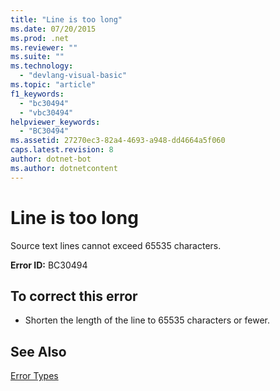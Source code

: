 ```yaml
---
title: "Line is too long"
ms.date: 07/20/2015
ms.prod: .net
ms.reviewer: ""
ms.suite: ""
ms.technology: 
  - "devlang-visual-basic"
ms.topic: "article"
f1_keywords: 
  - "bc30494"
  - "vbc30494"
helpviewer_keywords: 
  - "BC30494"
ms.assetid: 27270ec3-82a4-4693-a948-dd4664a5f060
caps.latest.revision: 8
author: dotnet-bot
ms.author: dotnetcontent
---
```

# Line is too long
Source text lines cannot exceed 65535 characters.  
  
 **Error ID:** BC30494  
  
## To correct this error  
  
-   Shorten the length of the line to 65535 characters or fewer.  
  
## See Also  
 [Error Types](../../../visual-basic/programming-guide/language-features/error-types.md)

